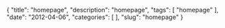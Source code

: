 {
    "title": "homepage",
    "description": "homepage",
    "tags": [ "homepage" ],
    "date": "2012-04-06",
    "categories": [
    ],
    "slug": "homepage"
}
